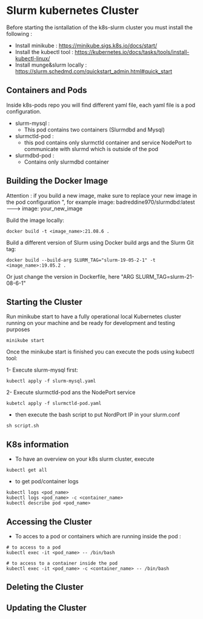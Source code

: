 # Slurm kubernetes Cluster

Before starting the isntallation of the k8s-slurm cluster you must install the following :

* Install minikube : https://minikube.sigs.k8s.io/docs/start/
* Install the kubectl tool : https://kubernetes.io/docs/tasks/tools/install-kubectl-linux/
* Install munge&slurm locally : https://slurm.schedmd.com/quickstart_admin.html#quick_start


## Containers and Pods

Inside k8s-pods repo you will find different yaml file, each yaml file is a pod configuration.

*  slurm-mysql :
    * This pod contains two containers (Slurmdbd and Mysql)
*  slurmctld-pod :
    * this pod contains only slurmctld container and service NodePort to communicate with slurmd which is outside of the pod
* slurmdbd-pod :
    * Contains only slurmdbd container


## Building the Docker Image

Attention : if you build a new image, make sure to replace your new image in the pod configuration ", for example image: badreddine970/slurmdbd:latest ---> image: your_new_image

Build the image locally:

```console
docker build -t <image_name>:21.08.6 .
```

Build a different version of Slurm using Docker build args and the Slurm Git
tag:

```console
docker build --build-arg SLURM_TAG="slurm-19-05-2-1" -t <image_name>:19.05.2 .
```
Or just change the version in Dockerfile, here "ARG SLURM_TAG=slurm-21-08-6-1"

## Starting the Cluster
Run minikube start to have a fully operational local Kubernetes cluster running on your machine and be ready for development and testing purposes
```console
minikube start
```

Once the minikube start is finished you can execute the pods using kubectl tool:

1- Execute slurm-mysql first:
```console
kubectl apply -f slurm-mysql.yaml
```
2-  Execute slurmctld-pod ans the NodePort service

```console
kubetcl apply -f slurmctld-pod.yaml
```
* then execute the bash script to put NordPort IP in your slurm.conf 
```console
sh script.sh
```

## K8s information

* To have an overview on your k8s slurm cluster, execute 
```console
kubectl get all 
```
* to get pod/container logs
```console
kubectl logs <pod_name>
kubectl logs <pod_name> -c <container_name>
kubectl describe pod <pod_name>
```
## Accessing the Cluster

* To acces to a pod or containers which are running inside the pod :
```console
# to access to a pod
kubectl exec -it <pod_name> -- /bin/bash 
``` 
```console
# to access to a container inside the pod     
kubectl exec -it <pod_name> -c <container_name> -- /bin/bash
```


## Deleting the Cluster

## Updating the Cluster

